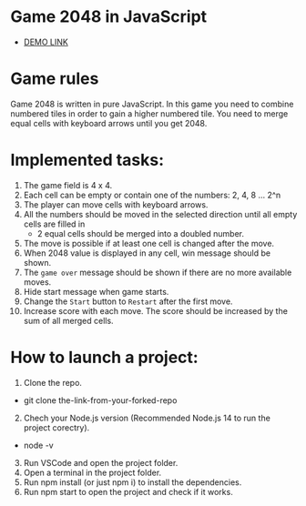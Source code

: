 # Game 2048 in JavaScript
 - [DEMO LINK](https://vladyslava-buzova.github.io/game_js_2048/)

# Game rules
Game 2048 is written in pure JavaScript.
In this game you need to combine numbered tiles in order to gain a higher numbered tile.
You need to merge equal cells with keyboard arrows until you get 2048.

# Implemented tasks:
1) The game field is 4 x 4.
2) Each cell can be empty or contain one of the numbers: 2, 4, 8 ... 2^n
3) The player can move cells with keyboard arrows.
4) All the numbers should be moved in the selected direction until all empty cells are filled in
   - 2 equal cells should be merged into a doubled number.
5) The move is possible if at least one cell is changed after the move.
6) When 2048 value is displayed in any cell, win message should be shown.
7) The `game over` message should be shown if there are no more available moves.
8) Hide start message when game starts.
9) Change the `Start` button to `Restart` after the first move.
10) Increase score with each move. The score should be increased by the sum of all merged cells.

# How to launch a project:
1. Clone the repo.
  - git clone the-link-from-your-forked-repo
2. Chech your Node.js version (Recommended Node.js 14 to run the project corectry).
  - node -v
3. Run VSCode and open the project folder.
4. Open a terminal in the project folder.
5. Run npm install (or just npm i) to install the dependencies.
6. Run npm start to open the project and check if it works.
